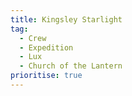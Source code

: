 ```yaml
---
title: Kingsley Starlight
tag:
  - Crew
  - Expedition
  - Lux
  - Church of the Lantern
prioritise: true
---
```

